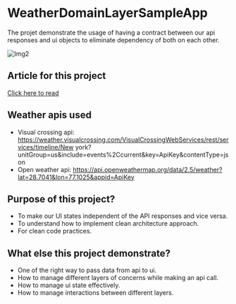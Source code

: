 # WeatherDomainLayerSampleApp
The projet demonstrate the usage of having a contract between our api responses and ui objects to eliminate dependency of both on each other.

![Img2](https://user-images.githubusercontent.com/4559525/177165859-5ccf0e07-664d-4ed9-bfec-25c078446a5e.png)

## Article for this project
[Click here to read](https://saurabhpant.medium.com/a-better-way-to-pass-data-from-api-to-composable-jetpack-compose-android-b844ec1da072)

## Weather apis used
- Visual crossing api: https://weather.visualcrossing.com/VisualCrossingWebServices/rest/services/timeline/New york?unitGroup=us&include=events%2Ccurrent&key=ApiKey&contentType=json
- Open weather api: https://api.openweathermap.org/data/2.5/weather?lat=28.7041&lon=77.1025&appid=ApiKey

## Purpose of this project?

- To make our UI states independent of the API responses and vice versa.
- To understand how to implement clean architecture approach.
- For clean code practices.

## What else this project demonstrate?

- One of the right way to pass data from api to ui.
- How to manage different layers of concerns while making an api call.
- How to manage ui state effectively.
- How to manage interactions between different layers.

